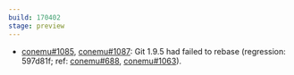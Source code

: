 ```yaml
---
build: 170402
stage: preview
---
```


* [conemu#1085](https://github.com/Maximus5/ConEmu/issues/1085), [conemu#1087](https://github.com/Maximus5/ConEmu/issues/1087): Git 1.9.5 had failed to rebase (regression: 597d81f; ref: [conemu#688](https://github.com/Maximus5/ConEmu/issues/688), [conemu#1063](https://github.com/Maximus5/ConEmu/issues/1063)).

